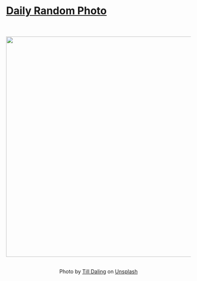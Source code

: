# [Daily Random Photo](https://www.dailyrandomphoto.com/)

<div align="center">
  <br>
  <br>
  <a href="https://www.dailyrandomphoto.com/p/2022/2022-06-02/"><img src="https://images.unsplash.com/photo-1586941599398-41f017a00a13?crop=entropy&cs=tinysrgb&fit=max&fm=jpg&ixid=Mnw3NzUwOHwwfDF8cmFuZG9tfHx8fHx8fHx8MTY1NDEzMDQzMQ&ixlib=rb-1.2.1&q=80&w=1080" width="600px"></a>
  <br>
  <br>
  <p class="has-text-grey">Photo by <a href="https://unsplash.com/@tilldaling?utm_source=Daily%20Random%20Photo&amp;utm_medium=referral" target="_blank" rel="noopener noreferrer">Till Daling</a> on <a href="https://unsplash.com/photos/9eiOOSC3Das?utm_source=Daily%20Random%20Photo&amp;utm_medium=referral" target="_blank" rel="noopener noreferrer">Unsplash</a></p>
</div>
